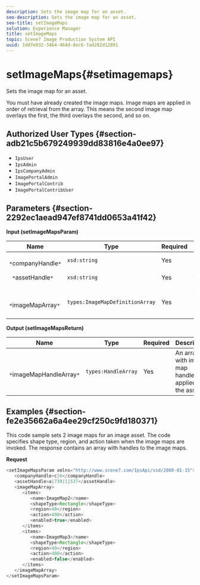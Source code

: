 ```yaml
---
description: Sets the image map for an asset.
seo-description: Sets the image map for an asset.
seo-title: setImageMaps
solution: Experience Manager
title: setImageMaps
topic: Scene7 Image Production System API
uuid: 1dd7e032-34b4-464d-8ec6-7ad282d12891
---
```


# setImageMaps{#setimagemaps}

Sets the image map for an asset.

 You must have already created the image maps. Image maps are applied in order of retrieval from the array. This means the second image map overlays the first, the third overlays the second, and so on. 

## Authorized User Types {#section-adb21c5b679249939dd83816e4a0ee97}

* `IpsUser` 
* `IpsAdmin` 
* `IpsCompanyAdmin` 
* `ImagePortalAdmin` 
* `ImagePortalContrib` 
* `ImagePortalContribUser`

## Parameters {#section-2292ec1aead947ef8741dd0653a41f42}

**Input (setImageMapsParam)** 

|  Name  | Type  | Required  | Description  |
|---|---|---|---|
|  ` *`companyHandle`*`  | `xsd:string`  | Yes  | Company handle.  |
|  ` *`assetHandle`*`  | `xsd:string`  | Yes  | Asset handle.  |
|  ` *`imageMapArray`*`  | `types:ImageMapDefinitionArray`  | Yes  | Array of predefined image maps.  |

**Output (setImageMapsReturn)** 

|  Name  | Type  | Required  | Description  |
|---|---|---|---|
|  ` *`imageMapHandleArray`*`  | `types:HandleArray`  | Yes  | An array with image map handles applied to the asset.  |

## Examples {#section-fe2e35662a6a4ee29cf250c9fd180371}

This code sample sets 2 image maps for an image asset. The code specifies shape type, region, and action taken when the image maps are invoked. The response contains an array with handles to the image maps.

**Request** 

```java
<setImageMapsParam xmlns="http://www.scene7.com/IpsApi/xsd/2008-01-15">
   <companyHandle>c|6</companyHandle>
   <assetHandle>a|739|1|537</assetHandle>
   <imageMapArray>
      <items>
         <name>ImageMap2</name>
         <shapeType>Rectangle</shapeType>
         <region>40</region>
         <action>400</action>
         <enabled>true</enabled>
      </items>
      <items>
         <name>ImageMap3</name>
         <shapeType>Rectangle</shapeType>
         <region>40</region>
         <action>400</action>
         <enabled>false</enabled>
      </items>
   </imageMapArray>
</setImageMapsParam>
```


